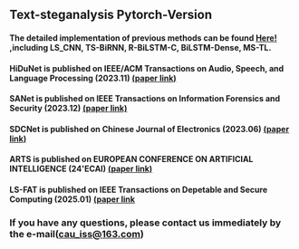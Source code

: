 ## Text-steganalysis Pytorch-Version

#### The detailed implementation of previous methods can be found [Here!](https://github.com/CAU-Tstega/Text-steganalysis) ,including LS_CNN, TS-BiRNN, R-BiLSTM-C, BiLSTM-Dense, MS-TL.

#### HiDuNet is published on IEEE/ACM Transactions on Audio, Speech, and Language Processing (2023.11) [(paper link)](https://ieeexplore.ieee.org/abstract/document/10268497)
#### SANet is published on IEEE Transactions on Information Forensics and Security (2023.12) [(paper link)](https://ieeexplore.ieee.org/abstract/document/10299660/)
#### SDCNet is published on  Chinese Journal of Electronics (2023.06) [(paper link)](https://ieeexplore.ieee.org/stamp/stamp.jsp?arnumber=10038789)
#### ARTS is published on EUROPEAN CONFERENCE ON ARTIFICIAL INTELLIGENCE (24'ECAI) [(paper link)](https://openreview.net/forum?id=TYqfRoOdJn)
#### LS-FAT is published on IEEE Transactions on Depetable and Secure Computing (2025.01) [(paper link](https://ieeexplore.ieee.org/abstract/document/10849805)

### If you have any questions, please contact us immediately by the e-mail(cau_iss@163.com)
